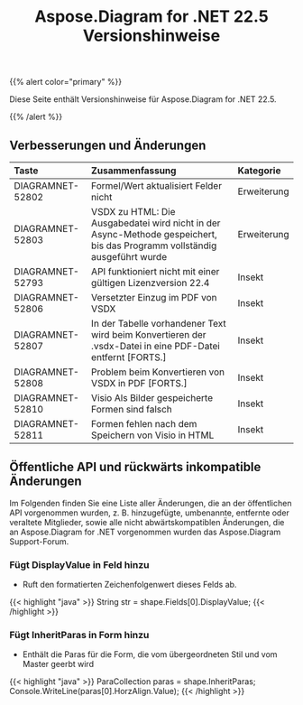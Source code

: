 ﻿---
title: Aspose.Diagram for .NET 22.5 Versionshinweise
type: docs
weight: 23
url: /de/net/aspose-diagram-for-net-22-5-release-notes/
---
{{% alert color="primary" %}} 

Diese Seite enthält Versionshinweise für Aspose.Diagram for .NET 22.5.

{{% /alert %}} 
## **Verbesserungen und Änderungen**

|**Taste**|**Zusammenfassung**|**Kategorie**|
|:- |:- |:- |
|DIAGRAMNET-52802|Formel/Wert aktualisiert Felder nicht|Erweiterung|
|DIAGRAMNET-52803|VSDX zu HTML: Die Ausgabedatei wird nicht in der Async-Methode gespeichert, bis das Programm vollständig ausgeführt wurde|Erweiterung|
|DIAGRAMNET-52793|API funktioniert nicht mit einer gültigen Lizenzversion 22.4|Insekt|
|DIAGRAMNET-52806|Versetzter Einzug im PDF von VSDX|Insekt|
|DIAGRAMNET-52807|In der Tabelle vorhandener Text wird beim Konvertieren der .vsdx-Datei in eine PDF-Datei entfernt [FORTS.]|Insekt|
|DIAGRAMNET-52808|Problem beim Konvertieren von VSDX in PDF [FORTS.]|Insekt|
|DIAGRAMNET-52810|Visio Als Bilder gespeicherte Formen sind falsch|Insekt|
|DIAGRAMNET-52811|Formen fehlen nach dem Speichern von Visio in HTML|Insekt|

## **Öffentliche API und rückwärts inkompatible Änderungen**
Im Folgenden finden Sie eine Liste aller Änderungen, die an der öffentlichen API vorgenommen wurden, z. B. hinzugefügte, umbenannte, entfernte oder veraltete Mitglieder, sowie alle nicht abwärtskompatiblen Änderungen, die an Aspose.Diagram for .NET vorgenommen wurden das Aspose.Diagram Support-Forum.
### **Fügt DisplayValue in Feld hinzu**
- Ruft den formatierten Zeichenfolgenwert dieses Felds ab.

{{< highlight "java" >}}
String str = shape.Fields[0].DisplayValue;
{{< /highlight >}}

### **Fügt InheritParas in Form hinzu**
- Enthält die Paras für die Form, die vom übergeordneten Stil und vom Master geerbt wird

{{< highlight "java" >}}
ParaCollection paras = shape.InheritParas;
Console.WriteLine(paras[0].HorzAlign.Value);
{{< /highlight >}}